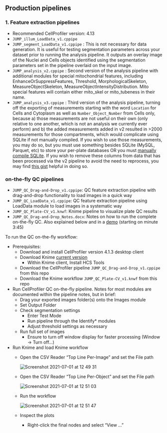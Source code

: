 ## Production pipelines 

### 1. Feature extraction pipelines
- Recommended CellProfiler version: 4.13 
- `JUMP_illum_LoadData_v1.cppipe`
- `JUMP_segment_LoadData_v1.cppipe` : This is not necessary for data generation. It is useful for testing segmentation parameters across your dataset prior to running the analysis pipeline. It outputs an overlay image of the Nuclei and Cells objects identified using the segmentation parameters set in the pipeline overlaid on the input image.
- `JUMP_analysis_v2.cppipe` : Second version of the analysis pipeline with additional modules for special mitochondrial features, including EnhanceOrSuppressFeatures, Threshold, MorphologicalSkeleton, MeasureObjectSkeleton, MeasureObjectIntensityDistribution. Mito special features will contain either mito_skel or mito_tubeness in their name. 
- `JUMP_analysis_v3.cppipe` : Third version of the analysis pipeline, turning off the exporting of measurements starting with the word `Location` for Cells and Cytoplasm as well as `Number_Object_Number` from Cells only, because a) those measurements are not useful on their own (only relative to one another, which is not an analysis we currently ever perform) and b) the added measurements added in v2 resulted in >2000 measurements for those compartments, which would complicate using SQLite if not manually compiled.  If you wish to use those measurements, you may do so, but you must use something besides SQLite (MySQL, Parquet, etc) to store your per-plate databases OR you must [manually compile SQLite](https://gist.github.com/bethac07/1888995cebd3723eb47d04020d65dc7e). If you wish to remove these columns from data that has been processed via the v2 pipeline to avoid the need to reprocess, you may find [this gist](https://gist.github.com/bethac07/c907850982e5ba8164a14f963504edc9) helpful in doing so.


### on-the-fly QC pipelines
- `JUMP_QC_Drag-and-Drop_v1.cppipe`: QC feature extraction pipeline with drag-and-drop functionality to load images in a quick way
- `JUMP_QC_LoadData_v1.cppipe`: QC feature extraction pipeline using LoadData module to load images in a systematic way
- `JUMP_QC_Plate-CV_v1.knwf`: Knime pipeline to visualize plate QC results 
- `JUMP_QC_Drag-and-Drop_Notes.docx`: Notes on how to run the complete on-the-fly QC. Also explained below and in a [demo](https://jjcloud.box.com/s/qlxp7o3bbp02yejvl318udd4ap5gotf1) (starting on minute 3:45)

To run the QC on-the-fly workflow:

- Prerequisites:
  - Download and install CellProfiler version 4.1.3 desktop client	
  - Download Knime [current version](https://www.knime.com/downloads)
    - Within Knime client, Install HCS Tools
  - Download the CellProfiler pipeline `JUMP_QC_Drag-and-Drop_v1.cppipe` from this repo
  - Download the Knime workflow `JUMP_QC_Plate-CV_v1.knwf` from this repo
- Run CellProfiler QC on-the-fly pipeline. Notes for most modules are documented within the pipeline notes, but in brief:
  - Drag your exported images folder(s) onto the Images module
  -	Set Output Folder
  - Check segmentation settings
    - Enter Test Mode
    - Run pipeline through the Identify* modules
    - Adjust threshold settings as necessary
  - Run full set of images
    - Ensure to turn off window display for faster processing (Window -> Turn off…)
- Run Knime and load Knime workflow
  - Open the CSV Reader “Top Line Per-Image” and set the File path
  
    ![Screenshot 2021-07-01 at 12 49 31](https://user-images.githubusercontent.com/57905348/124112665-cfa4ba80-da6a-11eb-84cd-87d4a103bea0.png)   
  - Open the CSV Reader “Top Line Per-Object” and set the File path
  
    ![Screenshot 2021-07-01 at 12 51 03](https://user-images.githubusercontent.com/57905348/124112851-08dd2a80-da6b-11eb-874c-51c18a488ab7.png) 
  - Run the workflow
  
    ![Screenshot 2021-07-01 at 12 51 47](https://user-images.githubusercontent.com/57905348/124113003-375b0580-da6b-11eb-8e2f-9551d43487a1.png)
  - Inspect the plots
    - Right-click the final nodes and select “View …”
